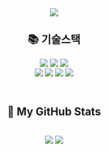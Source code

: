 <div align=center>
  <img src="https://capsule-render.vercel.app/api?type=waving&color=auto&height=200&section=header&text=SeungWoo&fontSize=70" />
</div>

<div align=center><h2>📚 기술스택</h2></div>

<div align=center> 
  <img src="https://img.shields.io/badge/html5-E34F26?style=for-the-badge&logo=html5&logoColor=white"> 
  <img src="https://img.shields.io/badge/css-1572B6?style=for-the-badge&logo=css3&logoColor=white">
  <img src="https://img.shields.io/badge/javascript-F7DF1E?style=for-the-badge&logo=javascript&logoColor=black">
  <br>
  <img src="https://img.shields.io/badge/react-61DAFB?style=for-the-badge&logo=react&logoColor=black"> 
  <img src="https://img.shields.io/badge/node.js-339933?style=for-the-badge&logo=Node.js&logoColor=white">
  <img src="https://img.shields.io/badge/mysql-4479A1?style=for-the-badge&logo=mysql&logoColor=white">
  <img src="https://img.shields.io/badge/java-007396?style=for-the-badge&logo=java&logoColor=white">
 </div>

<!-- <div align=center>
  <br>
  <img src="https://github-readme-stats.vercel.app/api/top-langs/?username=llssww-17&layout=compact">
  <br>
  <img src="https://github-readme-stats.vercel.app/api?username=llssww-17&show_icons=true">
</div>
 -->
 
<div align=center><h2><br>🌱 My GitHub Stats</h2></div>
<div align=center>
  <br>
  <img src="https://github-readme-stats.vercel.app/api/top-langs/?username=llssww-17&layout=compact">
  <img src="https://github-readme-stats.vercel.app/api?username=llssww-17&show_icons=true">
  <br>
</div>

<!--
**llssww-17/llssww-17** is a ✨ _special_ ✨ repository because its `README.md` (this file) appears on your GitHub profile.

Here are some ideas to get you started:

- 🔭 I’m currently working on ...
- 🌱 I’m currently learning ...
- 👯 I’m looking to collaborate on ...
- 🤔 I’m looking for help with ...
- 💬 Ask me about ...
- 📫 How to reach me: ...
- 😄 Pronouns: ...
- ⚡ Fun fact: ...
-->
